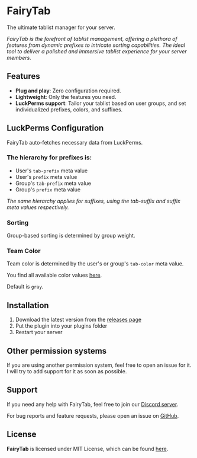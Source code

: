 # FairyTab

The ultimate tablist manager for your server.

*FairyTab is the forefront of tablist management, offering a plethora of features from dynamic prefixes to intricate
sorting capabilities. The ideal tool to deliver a polished and immersive tablist experience for your server members.*

## Features

- **Plug and play**: Zero configuration required.
- **Lightweight**: Only the features you need.
- **LuckPerms support**: Tailor your tablist based on user groups, and set individualized prefixes, colors, and
  suffixes.

## LuckPerms Configuration

FairyTab auto-fetches necessary data from LuckPerms.

### The hierarchy for prefixes is:

- User's `tab-prefix` meta value
- User's `prefix` meta value
- Group's `tab-prefix` meta value
- Group's `prefix` meta value

*The same hierarchy applies for suffixes, using the tab-suffix and suffix meta values respectively.*

### Sorting

Group-based sorting is determined by group weight.

### Team Color

Team color is determined by the user's or group's `tab-color` meta value.

You find all available color values [here](https://docs.advntr.dev/minimessage/format.html#color).

Default is `gray`.

## Installation

1. Download the latest version from the [releases page](https://github.com/rexlManu/FairyTab/releases/latest)
2. Put the plugin into your plugins folder
3. Restart your server

## Other permission systems

If you are using another permission system, feel free to open an issue for it. I will try to add support for it as soon
as possible.

## Support

If you need any help with FairyTab, feel free to join our [Discord server](https://discord.gg/bM8NtsJVeb).

For bug reports and feature requests, please open an issue on [GitHub](https://github.com/rexlManu/FairyTab/issues).

## License

**FairyTab** is licensed under MIT License, which can be found [here](LICENSE).
